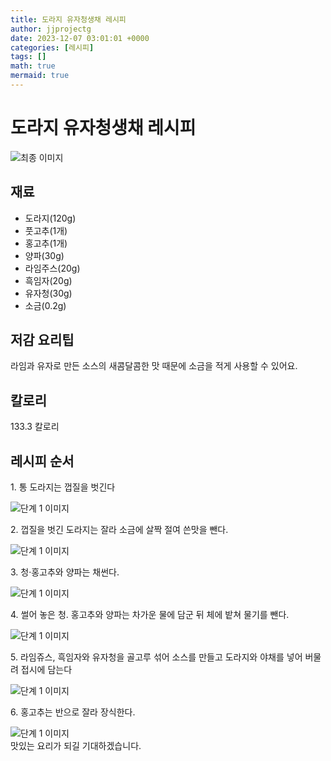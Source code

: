 ```yaml
---
title: 도라지 유자청생채 레시피
author: jjprojectg
date: 2023-12-07 03:01:01 +0000
categories: [레시피]
tags: []
math: true
mermaid: true
---
```

<meta name="og:type" content="website"/>
<meta charset="UTF-8"/>
<div class="header">
  <h1>도라지 유자청생채 레시피</h1>
</div>

<div class="container my-4">
  <div class="row">
    <div class="col-12 col-md-6">
      <div class="recipe-image">
        <img src="http://www.foodsafetykorea.go.kr/uploadimg/cook/10_00650_2.png" class="step-image" alt="최종 이미지"/>
      </div>
    </div>
    <div class="col-12 col-md-6">
      <div class="ingredients">
        <h2>재료</h2>
        <ul class="card">
          <li> 도라지(120g) </li>
          <li>  풋고추(1개) </li>
          <li>  홍고추(1개) </li>
          <li>  양파(30g) </li>
          <li> 라임주스(20g) </li>
          <li>  흑임자(20g) </li>
          <li>  유자청(30g) </li>
          <li>  소금(0.2g) </li>
</ul>
      </div>
    </div>
    <div class="col-12 col-md-6">
      <div class="ingredients">
        <h2>저감 요리팁</h2>
        <div class="card"> 
          <p>
            라임과 유자로 만든 소스의 새콤달콤한 맛 때문에 소금을 적게 사용할 수 있어요.
          </p>
        </div>
      </div>
      <div class="ingredients">
        <h2>칼로리</h2>
        <div class="card"> 
          <p>
            133.3 칼로리
          </p>
        </div>
      </div>
    </div>
  </div>

  <h2 class="my-4">레시피 순서</h2>
  <div class="card recipe-card">
    <div class="card-body recipe-step">
      <p class="card-text step-description">1. 통 도라지는 껍질을 벗긴다</p>
      <img src="http://www.foodsafetykorea.go.kr/uploadimg/cook/20_00650_1.png" alt="단계 1 이미지" class="step-image"/>
    </div>
  </div>
  <div class="card recipe-card">
    <div class="card-body recipe-step">
      <p class="card-text step-description">2. 껍질을 벗긴 도라지는 잘라 소금에
살짝 절여 쓴맛을 뺀다.</p>
      <img src="http://www.foodsafetykorea.go.kr/uploadimg/cook/20_00650_2.png" alt="단계 1 이미지" class="step-image"/>
    </div>
  </div>
  <div class="card recipe-card">
    <div class="card-body recipe-step">
      <p class="card-text step-description">3. 청·홍고추와 양파는 채썬다.</p>
      <img src="http://www.foodsafetykorea.go.kr/uploadimg/cook/20_00650_3.png" alt="단계 1 이미지" class="step-image"/>
    </div>
  </div>
  <div class="card recipe-card">
    <div class="card-body recipe-step">
      <p class="card-text step-description">4. 썰어 놓은 청. 홍고추와 양파는 차가운
물에 담군 뒤 체에 밭쳐 물기를 뺀다.</p>
      <img src="http://www.foodsafetykorea.go.kr/uploadimg/cook/20_00650_4.png" alt="단계 1 이미지" class="step-image"/>
    </div>
  </div>
  <div class="card recipe-card">
    <div class="card-body recipe-step">
      <p class="card-text step-description">5. 라임쥬스, 흑임자와 유자청을 골고루
섞어 소스를 만들고 도라지와 야채를
넣어 버물려 접시에 담는다</p>
      <img src="http://www.foodsafetykorea.go.kr/uploadimg/cook/20_00650_5.png" alt="단계 1 이미지" class="step-image"/>
    </div>
  </div>
  <div class="card recipe-card">
    <div class="card-body recipe-step">
      <p class="card-text step-description">6. 홍고추는 반으로 잘라 장식한다.</p>
      <img src="http://www.foodsafetykorea.go.kr/uploadimg/cook/20_00650_6.png" alt="단계 1 이미지" class="step-image"/>
    </div>
  </div>

</div>
맛있는 요리가 되길 기대하겠습니다.
